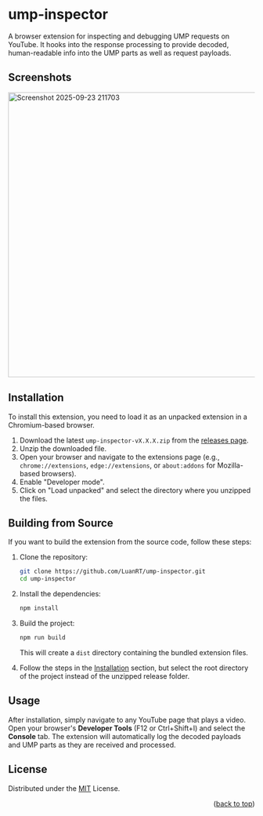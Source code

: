 # ump-inspector

A browser extension for inspecting and debugging UMP requests on YouTube. It hooks into the response processing to provide decoded, human-readable info into the UMP parts as well as request payloads.

## Screenshots
<img width="682" height="581" alt="Screenshot 2025-09-23 211703" src="https://github.com/user-attachments/assets/7da0980b-23ea-4e8a-b32a-2e1ec481ea7c" />

## Installation

To install this extension, you need to load it as an unpacked extension in a Chromium-based browser.

1.  Download the latest `ump-inspector-vX.X.X.zip` from the [releases page](https://github.com/LuanRT/ump-inspector/releases).
2.  Unzip the downloaded file.
3.  Open your browser and navigate to the extensions page (e.g., `chrome://extensions`, `edge://extensions`, or `about:addons` for Mozilla-based browsers).
4.  Enable "Developer mode".
5.  Click on "Load unpacked" and select the directory where you unzipped the files.

## Building from Source

If you want to build the extension from the source code, follow these steps:

1.  Clone the repository:
    ```sh
    git clone https://github.com/LuanRT/ump-inspector.git
    cd ump-inspector
    ```

2.  Install the dependencies:
    ```sh
    npm install
    ```

3.  Build the project:
    ```sh
    npm run build
    ```
    This will create a `dist` directory containing the bundled extension files.

4.  Follow the steps in the [Installation](#installation) section, but select the root directory of the project instead of the unzipped release folder.

## Usage

After installation, simply navigate to any YouTube page that plays a video. Open your browser's **Developer Tools** (F12 or Ctrl+Shift+I) and select the **Console** tab. The extension will automatically log the decoded payloads and UMP parts as they are received and processed.

## License
Distributed under the [MIT](./LICENSE) License.

<p align="right">
(<a href="#top">back to top</a>)
</p>
